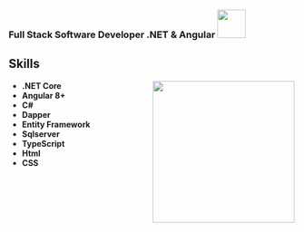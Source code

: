 ### Full Stack Software Developer .NET & Angular  <img src="https://user-images.githubusercontent.com/10377511/167950754-3db08375-b791-40ea-b8a0-b06ac2a1c363.gif" width="50" height="50"/>

## Skills
<img src="https://user-images.githubusercontent.com/10377511/167936654-6b7f3402-20e4-4f81-a0fe-939c7bff8b5d.gif" align="right" width="250" height="250"/>


* **.NET Core**
* **Angular 8+**
* **C#**
* **Dapper**
* **Entity Framework**
* **Sqlserver**
* **TypeScript**
* **Html**
* **CSS**




<!-- **leoramos182/leoramos182** is a ✨ _special_ ✨ repository because its `README.md` (this file) appears on your GitHub profile.

Here are some ideas to get you started:

- 🔭 I’m currently working on ...
- 🌱 I’m currently learning ...
- 👯 I’m looking to collaborate on ...
- 🤔 I’m looking for help with ...
- 💬 Ask me about ...
- 📫 How to reach me: ...
- 😄 Pronouns: ...
- ⚡ Fun fact: ...
-->
